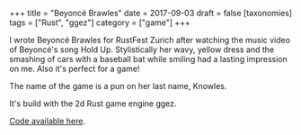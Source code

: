 +++
title = "Beyoncé Brawles"
date = 2017-09-03
draft = false
[taxonomies]
tags = ["Rust", "ggez"]
category = ["game"]
+++

I wrote Beyoncé Brawles for RustFest Zurich after watching the music video of Beyoncé's song Hold Up.
Stylistically her wavy, yellow dress and the smashing of cars with a baseball bat while smiling had a lasting impression on me. Also it's perfect for a game!

The name of the game is a pun on her last name, Knowles.

It's build with the 2d Rust game engine ggez.

[Code available here](https://github.com/lislis/beyonce-brawles).
